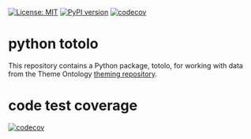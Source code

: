 [![License: MIT](https://img.shields.io/badge/License-MIT-yellow.svg)](https://opensource.org/licenses/MIT)
[![PyPI version](https://badge.fury.io/py/totolo.svg)](https://badge.fury.io/py/totolo)
[![codecov](https://codecov.io/gh/theme-ontology/python-totolo/branch/main/graph/badge.svg?token=1Z39E9IE2W)](https://codecov.io/gh/theme-ontology/python-totolo)

 
# python totolo

This repository contains a Python package, totolo, for working with data from the Theme Ontology [theming repository](https://github.com/theme-ontology/theming/).


# code test coverage

[![codecov](https://codecov.io/gh/theme-ontology/python-totolo/branch/main/graphs/icicle.svg?token=1Z39E9IE2W)](https://codecov.io/gh/theme-ontology/python-totolo)

